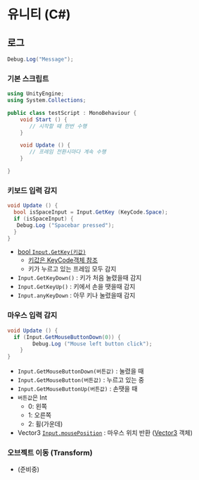 # 유니티 (C#)

## 로그

```csharp
Debug.Log("Message");
```

### 기본 스크립트

```csharp
using UnityEngine;
using System.Collections;

public class testScript : MonoBehaviour {
	void Start () {
	   // 시작할 때 한번 수행
	}

	void Update () {
	   // 프레임 전환시마다 계속 수행
	}

}
```

### 키보드 입력 감지
```csharp
void Update () {
  bool isSpaceInput = Input.GetKey (KeyCode.Space);
  if (isSpaceInput) {
   Debug.Log ("Spacebar pressed");
  }
}
```

- [bool `Input.GetKey(키값)`](https://docs.unity3d.com/ScriptReference/Input.GetKey.html)
  - [키값은 KeyCode객체 참조](https://docs.unity3d.com/ScriptReference/KeyCode.html)
  - 키가 누르고 있는 프레임 모두 감지
- `Input.GetKeyDown()` : 키가 처음 눌렸을때 감지
- `Input.GetKeyUp()` : 키에서 손을 땟을때 감지
- `Input.anyKeyDown` : 아무 키나 눌렸을때 감지


### 마우스 입력 감지
```csharp
void Update () {
  if (Input.GetMouseButtonDown(0)) {
		Debug.Log ("Mouse left button click");
	}
}
```
- `Input.GetMouseButtonDown(버튼값)` : 눌렸을 때
- `Input.GetMouseButton(버튼값)` : 누르고 있는 중
- `Input.GetMouseButtonUp(버튼값)` : 손땟을 때
- `버튼값`은 Int
  - 0: 왼쪽
  - 1: 오른쪽
  - 2: 휠(가운데)
- Vector3 [`Input.mousePosition`](https://docs.unity3d.com/ScriptReference/Input-mousePosition.html) : 마우스 위치 반환 ([Vector3](https://docs.unity3d.com/ScriptReference/Vector3.html) 객체)

### 오브젝트 이동 (Transform)
- (준비중)
